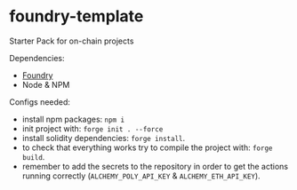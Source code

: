# foundry-template
Starter Pack for on-chain projects

Dependencies:
- [Foundry](https://book.getfoundry.sh/)
- Node & NPM 
 

Configs needed:

- install npm packages: `npm i`
- init project with: `forge init . --force`
- install solidity dependencies: `forge install`.
- to check that everything works try to compile the project with: `forge build`.
- remember to add the secrets to the repository in order to get the actions running correctly (`ALCHEMY_POLY_API_KEY` & `ALCHEMY_ETH_API_KEY`).
